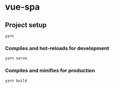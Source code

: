 # vue-spa

## Project setup

```
yarn
```

### Compiles and hot-reloads for development

```
yarn serve
```

### Compiles and minifies for production

```
yarn build
```
